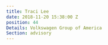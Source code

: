 ```yaml
---
title: Traci Lee
date: 2018-11-20 15:38:00 Z
position: 44
Details: Volkswagen Group of America
Section: advisory
---
```



